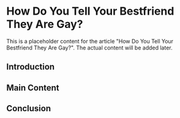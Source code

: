 # How Do You Tell Your Bestfriend They Are Gay?

This is a placeholder content for the article "How Do You Tell Your Bestfriend They Are Gay?". 
The actual content will be added later.

## Introduction

## Main Content

## Conclusion